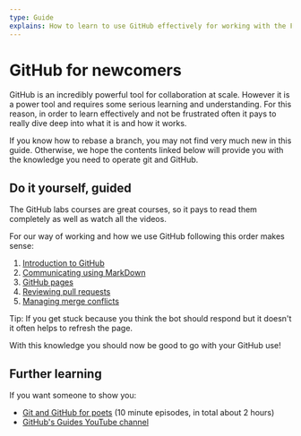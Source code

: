 ```yaml
---
type: Guide
explains: How to learn to use GitHub effectively for working with the Foundation for Public Code projects
---
```


# GitHub for newcomers

GitHub is an incredibly powerful tool for collaboration at scale. However it is a power tool and requires some serious learning and understanding. For this reason, in order to learn effectively and not be frustrated often it pays to really dive deep into what it is and how it works.

If you know how to rebase a branch, you may not find very much new in this guide.
Otherwise, we hope the contents linked below will provide you with the knowledge you need to operate git and GitHub.

## Do it yourself, guided

The GitHub labs courses are great courses, so it pays to read them completely as well as watch all the videos.

For our way of working and how we use GitHub following this order makes sense:

1. [Introduction to GitHub](https://lab.github.com/githubtraining/introduction-to-github)
2. [Communicating using MarkDown](https://lab.github.com/githubtraining/communicating-using-markdown)
3. [GitHub pages](https://lab.github.com/githubtraining/github-pages)
4. [Reviewing pull requests](https://lab.github.com/githubtraining/reviewing-pull-requests)
5. [Managing merge conflicts](https://lab.github.com/githubtraining/managing-merge-conflicts)

Tip: If you get stuck because you think the bot should respond but it doesn't it often helps to refresh the page.

With this knowledge you should now be good to go with your GitHub use!

## Further learning

If you want someone to show you:

* [Git and GitHub for poets](https://www.youtube.com/playlist?list=PLRqwX-V7Uu6ZF9C0YMKuns9sLDzK6zoiV) (10 minute episodes, in total about 2 hours)
* [GitHub's Guides YouTube channel](https://www.youtube.com/githubguides)

